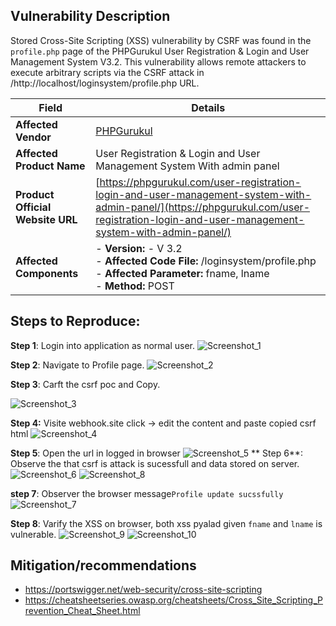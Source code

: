 ## Vulnerability Description

Stored Cross-Site Scripting (XSS) vulnerability by CSRF was found in the `profile.php` page of the PHPGurukul User Registration & Login and User Management System V3.2. This vulnerability allows remote attackers to execute arbitrary scripts via the CSRF attack in /http://localhost/loginsystem/profile.php URL.


| **Field**                        | **Details**                                                                                                                                                                                |
|----------------------------------|--------------------------------------------------------------------------------------------------------------------------------------------------------------------------------------------|
| **Affected Vendor**              | [PHPGurukul](https://phpgurukul.com/)                                                                                                                                                      |
| **Affected Product Name**        | User Registration & Login and User Management System With admin panel                                                                                                                      |
| **Product Official Website URL** | [https://phpgurukul.com/user-registration-login-and-user-management-system-with-admin-panel/](https://phpgurukul.com/user-registration-login-and-user-management-system-with-admin-panel/) |
| **Affected Components**          | - **Version:** -  V 3.2 <br>- **Affected Code File:** /loginsystem/profile.php <br>- **Affected Parameter:** fname, lname<br>- **Method:** POST                                                                           |


## Steps to Reproduce:

**Step 1**: Login into application as normal user.
![Screenshot_1](https://github.com/user-attachments/assets/3b8a01fd-44b2-4083-8d96-7a059adf975c)

**Step 2**: Navigate to Profile page.
![Screenshot_2](https://github.com/user-attachments/assets/5233f55f-11a6-4782-9423-10b2b1c4cdb8)

**Step 3**: Carft the csrf poc and Copy.

![Screenshot_3](https://github.com/user-attachments/assets/3fe387df-bd7e-40a7-bd7d-d67fe704adfd)

**Step 4:** Visite webhook.site click -> edit the content and paste copied csrf html
![Screenshot_4](https://github.com/user-attachments/assets/7b035b5b-74f3-48ea-8b25-3c5580e3a06c)

**Step 5**: Open the url in logged in browser
![Screenshot_5](https://github.com/user-attachments/assets/c131a93a-036d-46fb-aaf4-49a94bcd9d03)
**
Step 6**: Observe the that csrf is attack is sucessfull and data stored on server.
![Screenshot_6](https://github.com/user-attachments/assets/67855a92-7863-4a9e-b1f9-11ea77da477d)
![Screenshot_8](https://github.com/user-attachments/assets/2536c358-9888-432f-8924-15a7316b4c20)


**step 7**: Observer the browser message`Profile update sucssfully`
![Screenshot_7](https://github.com/user-attachments/assets/42c3385c-00fd-4761-96e3-f6d11fafad3f)

**Step 8**: Varify the XSS on browser, both xss pyalad given `fname` and `lname` is vulnerable.
![Screenshot_9](https://github.com/user-attachments/assets/2b42e5f9-6c79-4e9d-b774-1aefa81b55df)
![Screenshot_10](https://github.com/user-attachments/assets/b2eff8f6-785e-466c-ae12-4d385a5c1f7d)



## Mitigation/recommendations

- https://portswigger.net/web-security/cross-site-scripting
- https://cheatsheetseries.owasp.org/cheatsheets/Cross_Site_Scripting_Prevention_Cheat_Sheet.html


